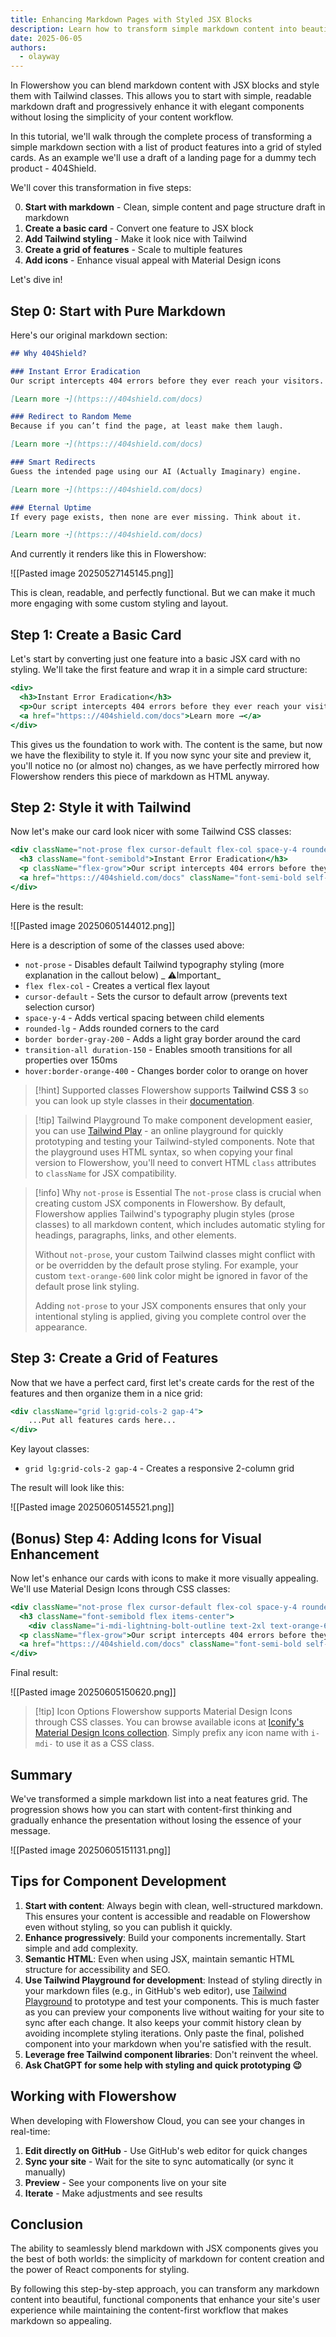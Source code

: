 ```yaml
---
title: Enhancing Markdown Pages with Styled JSX Blocks
description: Learn how to transform simple markdown content into beautiful, JSX components styled with Tailwind CSS. We'll walk through the complete process using a real-world example.
date: 2025-06-05
authors:
  - olayway
---
```


In Flowershow you can blend markdown content with JSX blocks and style them with Tailwind classes. This allows you to start with simple, readable markdown draft and progressively enhance it with elegant components without losing the simplicity of your content workflow.

In this tutorial, we'll walk through the complete process of transforming a simple markdown section with a list of product features into a grid of styled cards. As an example we'll use a draft of a landing page for a dummy tech product - 404Shield.

We'll cover this transformation in five steps:

0. **Start with markdown** - Clean, simple content and page structure draft in markdown
1. **Create a basic card** - Convert one feature to JSX block
2. **Add Tailwind styling** - Make it look nice with Tailwind
3. **Create a grid of features** - Scale to multiple features
4. **Add icons** - Enhance visual appeal with Material Design icons

Let's dive in!

## Step 0: Start with Pure Markdown

Here's our original markdown section:

```markdown
## Why 404Shield?

### Instant Error Eradication
Our script intercepts 404 errors before they ever reach your visitors.

[Learn more ➝](https:://404shield.com/docs)

### Redirect to Random Meme
Because if you can’t find the page, at least make them laugh.

[Learn more ➝](https:://404shield.com/docs)

### Smart Redirects
Guess the intended page using our AI (Actually Imaginary) engine.

[Learn more ➝](https:://404shield.com/docs)

### Eternal Uptime
If every page exists, then none are ever missing. Think about it.

[Learn more ➝](https:://404shield.com/docs)
```

And currently it renders like this in Flowershow:

![[Pasted image 20250527145145.png]]

This is clean, readable, and perfectly functional. But we can make it much more engaging with some custom styling and layout.

## Step 1: Create a Basic Card

Let's start by converting just one feature into a basic JSX card with no styling. We'll take the first feature and wrap it in a simple card structure:

```jsx
<div>
  <h3>Instant Error Eradication</h3>
  <p>Our script intercepts 404 errors before they ever reach your visitors.</p>
  <a href="https:://404shield.com/docs">Learn more →</a>
</div>
```

This gives us the foundation to work with. The content is the same, but now we have the flexibility to style it. If you now sync your site and preview it, you'll notice no (or almost no) changes, as we have perfectly mirrored how Flowershow renders this piece of markdown as HTML anyway.

## Step 2: Style it with Tailwind

Now let's make our card look nicer with some Tailwind CSS classes:

```jsx
<div className="not-prose flex cursor-default flex-col space-y-4 rounded-lg border border-gray-200 p-10 transition-all duration-150 hover:border-orange-400">
  <h3 className="font-semibold">Instant Error Eradication</h3>
  <p className="flex-grow">Our script intercepts 404 errors before they ever reach your visitors.</p>
  <a href="https:://404shield.com/docs" className="font-semi-bold self-start text-sm text-orange-600">Learn more →</a>
</div>
```

Here is the result:

![[Pasted image 20250605144012.png]]

Here is a description of some of the classes used above:
- `not-prose` - Disables default Tailwind typography styling (more explanation in the callout below) _ ⚠️Important_
- `flex flex-col` - Creates a vertical flex layout
- `cursor-default` - Sets the cursor to default arrow (prevents text selection cursor)
- `space-y-4` - Adds vertical spacing between child elements
- `rounded-lg` - Adds rounded corners to the card
- `border border-gray-200` - Adds a light gray border around the card
- `transition-all duration-150` - Enables smooth transitions for all properties over 150ms
- `hover:border-orange-400` - Changes border color to orange on hover


> [!hint] Supported classes
> Flowershow supports **Tailwind CSS 3** so you can look up style classes in their [documentation](https://v3.tailwindcss.com/docs).

> [!tip] Tailwind Playground
> To make component development easier, you can use [Tailwind Play](https://play.tailwindcss.com/) - an online playground for quickly prototyping and testing your Tailwind-styled components. Note that the playground uses HTML syntax, so when copying your final version to Flowershow, you'll need to convert HTML `class` attributes to `className` for JSX compatibility.

> [!info] Why `not-prose` is Essential
> The `not-prose` class is crucial when creating custom JSX components in Flowershow. By default, Flowershow applies Tailwind's typography plugin styles (prose classes) to all markdown content, which includes automatic styling for headings, paragraphs, links, and other elements.
>
> Without `not-prose`, your custom Tailwind classes might conflict with or be overridden by the default prose styling. For example, your custom `text-orange-600` link color might be ignored in favor of the default prose link styling.
>
> Adding `not-prose` to your JSX components ensures that only your intentional styling is applied, giving you complete control over the appearance.

## Step 3: Create a Grid of Features

Now that we have a perfect card, first let's create cards for the rest of the features and then organize them in a nice grid:

```jsx
<div className="grid lg:grid-cols-2 gap-4">
	...Put all features cards here...
</div>
```

Key layout classes:
- `grid lg:grid-cols-2 gap-4` - Creates a responsive 2-column grid

The result will look like this:

![[Pasted image 20250605145521.png]]

## (Bonus) Step 4: Adding Icons for Visual Enhancement

Now let's enhance our cards with icons to make it more visually appealing. We'll use Material Design Icons through CSS classes:

```jsx
<div className="not-prose flex cursor-default flex-col space-y-4 rounded-lg border border-gray-200 p-10 transition-all duration-150 hover:border-orange-400">
  <h3 className="font-semibold flex items-center">
    <div className="i-mdi-lightning-bolt-outline text-2xl text-orange-600 mr-2"/>Instant Error Eradication</h3>
  <p className="flex-grow">Our script intercepts 404 errors before they ever reach your visitors.</p>
  <a href="https:://404shield.com/docs" className="font-semi-bold self-start text-sm text-orange-600">Learn more →</a>
</div>
```

Final result:

![[Pasted image 20250605150620.png]]

> [!tip] Icon Options
> Flowershow supports Material Design Icons through CSS classes. You can browse available icons at [Iconify's Material Design Icons collection](https://icon-sets.iconify.design/mdi/). Simply prefix any icon name with `i-mdi-` to use it as a CSS class.

## Summary

We've transformed a simple markdown list into a neat features grid. The progression shows how you can start with content-first thinking and gradually enhance the presentation without losing the essence of your message.

![[Pasted image 20250605151131.png]]

## Tips for Component Development

1. **Start with content**: Always begin with clean, well-structured markdown. This ensures your content is accessible and readable on Flowershow even without styling, so you can publish it quickly.
2. **Enhance progressively**: Build your components incrementally. Start simple and add complexity.
3. **Semantic HTML**: Even when using JSX, maintain semantic HTML structure for accessibility and SEO.
4. **Use Tailwind Playground for development**: Instead of styling directly in your markdown files (e.g., in GitHub's web editor), use [Tailwind Playground](https://play.tailwindcss.com/) to prototype and test your components. This is much faster as you can preview your components live without waiting for your site to sync after each change. It also keeps your commit history clean by avoiding incomplete styling iterations. Only paste the final, polished component into your markdown when you're satisfied with the result.
5. **Leverage free Tailwind component libraries**: Don't reinvent the wheel.
6. **Ask ChatGPT for some help with styling and quick prototyping 😉**

## Working with Flowershow

When developing with Flowershow Cloud, you can see your changes in real-time:

1. **Edit directly on GitHub** - Use GitHub's web editor for quick changes
2. **Sync your site** - Wait for the site to sync automatically (or sync it manually)
3. **Preview** - See your components live on your site
4. **Iterate** - Make adjustments and see results

## Conclusion

The ability to seamlessly blend markdown with JSX components gives you the best of both worlds: the simplicity of markdown for content creation and the power of React components for styling.

By following this step-by-step approach, you can transform any markdown content into beautiful, functional components that enhance your site's user experience while maintaining the content-first workflow that makes markdown so appealing.

